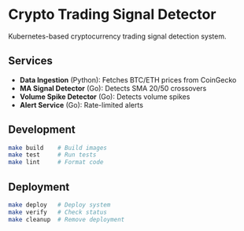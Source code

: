 # Crypto Trading Signal Detector

Kubernetes-based cryptocurrency trading signal detection system.

## Services

- **Data Ingestion** (Python): Fetches BTC/ETH prices from CoinGecko
- **MA Signal Detector** (Go): Detects SMA 20/50 crossovers  
- **Volume Spike Detector** (Go): Detects volume spikes
- **Alert Service** (Go): Rate-limited alerts

## Development

```bash
make build    # Build images
make test     # Run tests
make lint     # Format code
```

## Deployment

```bash
make deploy   # Deploy system
make verify   # Check status
make cleanup  # Remove deployment
```